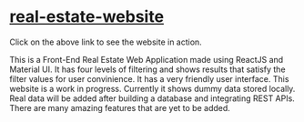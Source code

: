 # [real-estate-website](https://rentaproperty.netlify.app/)
Click on the above link to see the website in action.

This is a Front-End Real Estate Web Application made using ReactJS and Material UI. It has four levels of filtering and shows results that satisfy the filter values for user convinience. It has a very friendly user interface. This website is a work in progress. Currently it shows dummy data stored locally. Real data will be added after building a database and integrating REST APIs. There are many amazing features that are yet to be added.
